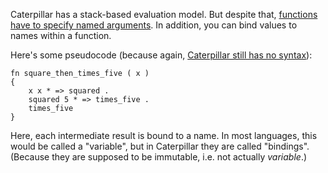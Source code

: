 Caterpillar has a stack-based evaluation model. But despite that,
[functions have to specify named arguments](/daily/2024-06-22). In addition, you
can bind values to names within a function.

Here's some pseudocode (because again,
[Caterpillar still has no syntax][Caterpillar code]):

```
fn square_then_times_five ( x )
{
	x x * => squared .
	squared 5 * => times_five .
	times_five
}
```

Here, each intermediate result is bound to a name. In most languages, this would
be called a "variable", but in Caterpillar they are called "bindings". (Because
they are supposed to be immutable, i.e. not actually _variable_.)

[Caterpillar code]: https://github.com/hannobraun/caterpillar/blob/3048ce2d6f362b7cb4c8ab6a5fc6fc47747fb130/crates/capi/src/games/snake.rs
